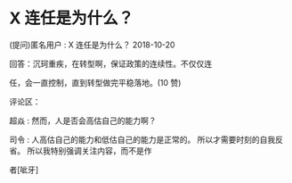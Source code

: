 # X 连任是为什么？

(提问)匿名用户 : X 连任是为什么？ 2018-10-20

回答：沉珂重疾，在转型啊，保证政策的连续性。不仅仅连

任，会一直控制，直到转型做完平稳落地。(10 赞)

评论区：

超焱 : 然而，人是否会高估自己的能力啊？

司令 : 人高估自己的能力和低估自己的能力是正常的。 所以才需要时刻的自我反省。 所以我特别强调关注内容，而不是作

者[呲牙]